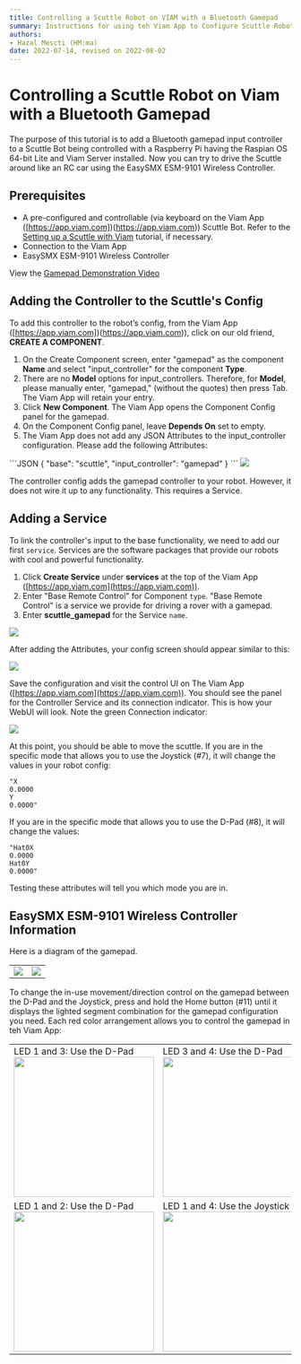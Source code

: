 ```yaml
---
title: Controlling a Scuttle Robot on VIAM with a Bluetooth Gamepad
summary: Instructions for using teh Viam App to Configure Scuttle Robot with a Bluetooth Gamepad 
authors: 
- Hazal Mescti (HM:ma)
date: 2022-07-14, revised on 2022-08-02
---
```

# Controlling a Scuttle Robot on Viam with a Bluetooth Gamepad
The purpose of this tutorial is to add a Bluetooth gamepad input controller to a Scuttle Bot being controlled with a Raspberry Pi having the Raspian OS 64-bit Lite and Viam Server installed.
Now you can try to drive the Scuttle around like an RC car using the EasySMX ESM-9101 Wireless Controller. 

## Prerequisites

* A pre-configured and controllable (via keyboard on the Viam App ([https://app.viam.com])(https://app.viam.com)) Scuttle Bot.
Refer to the <a href="/tutorials/scuttlebot">Setting up a Scuttle with Viam</a> tutorial, if necessary.
* Connection to the Viam App
* EasySMX ESM-9101 Wireless Controller

View the [Gamepad Demonstration Video](https://drive.google.com/file/d/1WfON6u6rltsMAY1LluZUUizk33DJ92Hd/view?usp=sharing)

## Adding the Controller to the Scuttle's Config

To add this controller to the robot’s config, from the Viam App ([https://app.viam.com])(https://app.viam.com)), click on our old friend, **CREATE A COMPONENT**. 
<OL>
<li>On the Create Component screen, enter "gamepad" as the component <strong>Name</strong>  and select "input_controller" for the component <strong>Type</strong>. </li>

<li>There are no <strong>Model</strong> options for input_controllers.
Therefore, for <strong>Model</strong>, please manually enter, "gamepad," (without the quotes) then press Tab. The Viam App will retain your entry.</li>


<li>Click <strong>New Component</strong>. The Viam App opens the Component Config panel for the gamepad. </li>
<li>On the Component Config panel, leave <strong>Depends On</strong> set to empty.</li>
<li>The Viam App does not add any JSON Attributes to the input_controller configuration. Please add the following Attributes:
</OL>
```JSON
{
 "base": "scuttle",
 "input_controller": "gamepad"
}
```

<img src="../img/pi-game-game-config-blank.png">

The controller config adds the gamepad controller to your robot. However, it does not wire it up to any functionality. This requires a Service.

## Adding a Service

To link the controller's input to the base functionality, we need to add our first `service`. Services are the software packages that provide our robots with cool and powerful functionality.

1. Click **Create Service** under **services** at the top of the Viam App ([https://app.viam.com](https://app.viam.com)). 
2. Enter "Base Remote Control" for Component `type`. "Base Remote Control" is a service we provide for driving a rover with a gamepad.
3. Enter **scuttle_gamepad** for the Service `name`. 

<img src="../img/pi-game-create-service.png">

After adding the Attributes, your config screen should appear similar to this:

<img src="../img/pi-game-service-config.png">

Save the configuration and visit the control UI on The Viam App ([https://app.viam.com](https://app.viam.com)). You should see the panel for the Controller Service and its connection indicator. This is how your WebUI will look. Note the green Connection indicator:

<img src="../img/pi-game-controller-panel.png">

At this point, you should be able to move the scuttle. If you are in the specific mode that allows you to use the Joystick (#7), it will change the values in your robot config:

```
"X
0.0000
Y
0.0000"
```

If you are in the specific mode that allows you to use the D-Pad (#8), it will change the values:
```
"Hat0X
0.0000
Hat0Y
0.0000"
```

Testing these attributes will tell you which mode you are in. 

## EasySMX ESM-9101 Wireless Controller Information

Here is a diagram of the gamepad. 
<table>
<tr><td><img src="../img/pi-game-gamepad-diagram.png"></td><td><img src="../img/pi-game-gamepad-legend.png"></td></tr>
</table>

To change the in-use movement/direction control on the gamepad between the D-Pad and the Joystick, press and hold the Home button (#11) until it displays the lighted segment combination for the gamepad configuration you need. Each red color arrangement allows you to control the gamepad in teh Viam App: 
<table>
<tr><td>LED 1 and 3: Use the D-Pad<BR>
<img src="../img/pi-game-cont-1and3.jpg" width="250px"></td><td>LED 3 and 4: Use the D-Pad<BR>
<img src="../img/pi-game-cont-3and4.jpg" width="250px"></td></tr>
<tr><td>LED 1 and 2: Use the D-Pad<BR>
<img src="../img/pi-game-cont-1and2.jpg" width="250px"></td><td>LED 1 and 4: Use the Joystick<BR>
<img src="../img/pi-game-cont-1and4.jpg" width="250px"></td></tr>
</table>